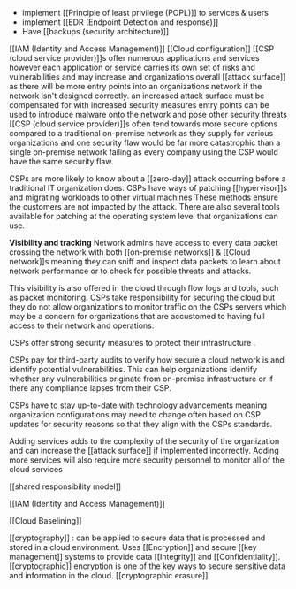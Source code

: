 - implement [[Principle of least privilege (POPL)]] to services & users
- implement [[EDR (Endpoint Detection and response)]] 
- Have [[backups (security architecture)]]

[[IAM (Identity and Access Management)]]
[[Cloud configuration]]
[[CSP (cloud service provider)]]s offer numerous applications and services however each application or service carries its own set of risks and vulnerabilities and may increase and organizations overall [[attack surface]] as there will be more entry points into an organizations network if the network isn't designed correctly.
an increased attack surface must be compensated for with increased security measures
entry points can be used to introduce malware onto the network and pose other security threats
[[CSP (cloud service provider)]]s often tend towards more secure options compared to a traditional on-premise network as they supply for various organizations and one security flaw would be far more catastrophic than a single on-premise network failing as every company using the CSP would have the same security flaw. 

CSPs are more likely to know about a [[zero-day]] attack occurring before a traditional IT organization does.
CSPs have ways of patching [[hypervisor]]s and migrating workloads to other virtual machines
These methods ensure the customers are not impacted by the attack.
There are also several tools available for patching at the operating system level that organizations can use.


**Visibility and tracking**
Network admins have access to every data packet crossing the network with both [[on-premise networks]] & [[Cloud network]]s meaning they can sniff and inspect data packets to learn about network performance or to check for possible threats and attacks.

This visibility is also offered in the cloud through flow logs and tools, such as packet monitoring.
CSPs take responsibility for securing the cloud but they do not allow organizations to monitor traffic on the CSPs servers which may be a concern for organizations that are accustomed to having full access to their network and operations.

CSPs offer strong security measures to protect their infrastructure .

CSPs pay for third-party audits to verify how secure a cloud network is and identify potential vulnerabilities.
This can help organizations identify whether any vulnerabilities originate from on-premise infrastructure or if there any compliance lapses from their CSP.

CSPs have to stay up-to-date with technology advancements meaning organization configurations may need to change often based on CSP updates for security reasons so that they align with the CSPs standards.

Adding services adds to the complexity of the security of the organization and can increase the [[attack surface]] if implemented incorrectly. Adding more services will also require more security personnel to monitor all of the cloud services

[[shared responsibility model]]

[[IAM (Identity and Access Management)]]

[[Cloud Baselining]]

[[cryptography]] : can be applied to secure data that is processed and stored in a cloud environment. Uses [[Encryption]] and secure [[key management]] systems to provide data  [[Integrity]] and [[Confidentiality]]. [[cryptographic]] encryption is one of the key ways to secure sensitive data and information in the cloud.
[[cryptographic erasure]]

